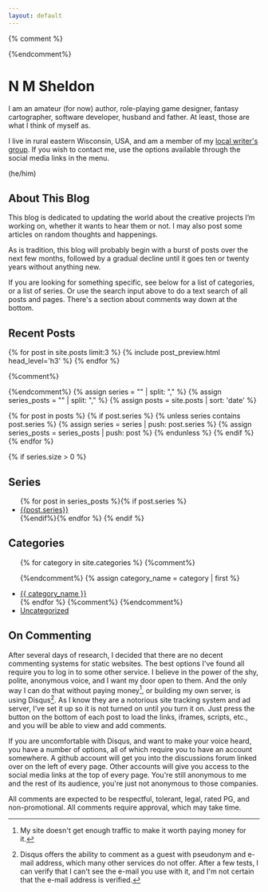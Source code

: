 ```yaml
---
layout: default
---
```


{% comment %}
<!---
FUTURE: I'm seriously contemplating rewriting this whole thing in a language I know just to get rid of the ruby configuration files and other weirdness such as automatically creating style.css even when I want something else. A rust-based site builder would be nice, but I need my own templating language.
 -->
{%endcomment%}

# N M Sheldon

I am an amateur (for now) author, role-playing game designer, fantasy cartographer, software developer, husband and father. At least, those are what I think of myself as.

I live in rural eastern Wisconsin, USA, and am a member of my [local writer's group](<https://fdlw.wordpress.com/>). If you wish to contact me, use the options available through the social media links in the menu.

(he/him)

## About This Blog

This blog is dedicated to updating the world about the creative projects I’m working on, whether it wants to hear them or not. I may also post some articles on random thoughts and happenings.

As is tradition, this blog will probably begin with a burst of posts over the next few months, followed by a gradual decline until it goes ten or twenty years without anything new.

If you are looking for something specific, see below for a list of categories, or a list of series. Or use the search input above to do a text search of all posts and pages. There's a section about comments way down at the bottom.

## Recent Posts

{% for post in site.posts limit:3 %}
{% include post_preview.html head_level='h3' %}
{% endfor %}

{%comment%}
<!-- Generate links to first page of series 
https://www.ayush.nz/2022/02/creating-article-series-posts-navigation-jekyll
-->
{%endcomment%}
{% assign series = "" | split: "," %}
{% assign series_posts = "" | split: "," %}
{% assign posts = site.posts | sort: 'date' %}


{% for post in posts %}
    {% if post.series %}
        {% unless series contains post.series %}
        {% assign series = series | push: post.series %}
        {% assign series_posts = series_posts | push: post %}
        {% endunless %}
    {% endif %}
{% endfor %}

{% if series.size > 0 %}
## Series

<ul>
{% for post in series_posts %}{% if post.series %}
<li><a href="{{'series/' | append: post.series | relative_url }}">{{post.series}}</a></li>
{%endif%}{% endfor %}
{% endif %}
</ul>

## Categories

<ul>

{% for category in site.categories %} 
{%comment%}
<!-- Apparently site.categories is an array of tuples, with the category name followed by all of the actual content in that category, hence why we need to use the | first filter. -->
{%endcomment%}
  {% assign category_name = category | first %}
  <li><a href="{{ 'categories/' | append: category_name | relative_url  }}">{{ category_name }}</a></li>
{% endfor %}
{%comment%}
<!-- FUTURE: Delete this if I ever get rid of the uncategorized posts -->
{%endcomment%}
  <li><a href="{{ 'categories/Uncategorized' | relative_url }}">Uncategorized</a></li>
</ul>

## On Commenting

After several days of research, I decided that there are no decent commenting systems for static websites. The best options I've found all require you to log in to some other service. I believe in the power of the shy, polite, anonymous voice, and I want my door open to them. And the only way I can do that without paying money[^1], or building my own server, is using Disqus[^2]. As I know they are a notorious site tracking system and ad server, I've set it up so it is not turned on until *you* turn it on. Just press the button on the bottom of each post to load the links, iframes, scripts, etc., and you will be able to view and add comments.

If you are uncomfortable with Disqus, and want to make your voice heard, you have a number of options, all of which require you to have an account somewhere. A github account will get you into the discussions forum linked over on the left of every page. Other accounts will give you access to the social media links at the top of every page. You're still anonymous to me and the rest of its audience, you're just not anonymous to those companies.

All comments are expected to be respectful, tolerant, legal, rated PG, and non-promotional. All comments require approval, which may take time.

[^1]: My site doesn't get enough traffic to make it worth paying money for it.
[^2]: Disqus offers the ability to comment as a guest with pseudonym and e-mail address, which many other services do not offer. After a few tests, I can verify that I can't see the e-mail you use with it, and I'm not certain that the e-mail address is verified.

